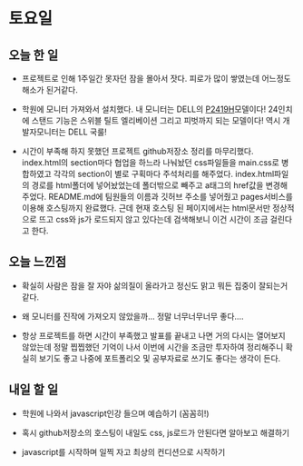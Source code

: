 # 토요일

## 오늘 한 일
- 프로젝트로 인해 1주일간 못자던 잠을 몰아서 잣다. 피로가 많이 쌓였는데 어느정도 해소가 된거같다.

- 학원에 모니터 가져와서 설치했다. 내 모니터는 DELL의 [P2419H](http://prod.danawa.com/info/?pcode=6469699&keyword=p2419h&cate=112757)모델이다! 24인치에 스탠드 기능은 스위블 틸트 엘리베이션 그리고 피벗까지 되는 모델이다! 역시 개발자모니터는 DELL 국룰!

- 시간이 부족해 하지 못했던 프로젝트 github저장소 정리를 마무리했다. index.html의 section마다 협업을 하느라 나눠놨던 css파일들을 main.css로 병합하였고 각각의 section이 별로 구획마다 주석처리를 해주었다.
 index.html파일의 경로를 html폴더에 넣어놨었는데 폴더밖으로 빼주고 a태그의 href값을 변경해주었다. README.md에 팀원들의 이름과 깃허브 주소를 넣어줬고 pages서비스를 이용해 호스팅까지 완료했다. 근데 현재 호스팅 된 페이지에서는 html문서만 정상적으로 뜨고 css와 js가 로드되지 않고 있다는데 검색해보니 이건 시간이 조금 걸린다고 한다.

## 오늘 느낀점
- 확실히 사람은 잠을 잘 자야 삶의질이 올라가고 정신도 맑고 뭐든 집중이 잘되는거 같다.

- 왜 모니터를 진작에 가져오지 않았을까... 정말 너무너무너무 좋다....

- 항상 프로젝트를 하면 시간이 부족했고 발표를 끝내고 나면 거의 다시는 열어보지 않았는데 정말 찝찝했던 기억이 나서 이번에 시간을 조금만 투자하여 정리해주니 확실히 보기도 좋고 나중에 포트폴리오 및 공부자료로 쓰기도 좋다는 생각이 든다.

## 내일 할 일
- 학원에 나와서 javascript인강 들으며 예습하기 (꼼꼼히!)

- 혹시 github저장소의 호스팅이 내일도 css, js로드가 안된다면 알아보고 해결하기

- javascript를 시작하며 일찍 자고 최상의 컨디션으로 시작하기
